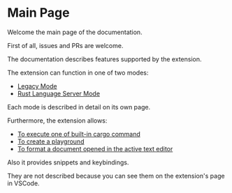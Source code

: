 # Main Page

Welcome the main page of the documentation.

First of all, issues and PRs are welcome.

The documentation describes features supported by the extension.

The extension can function in one of two modes:

* [Legacy Mode](legacy_mode/main.md)
* [Rust Language Server Mode](rls_mode.md)

Each mode is described in detail on its own page.

Furthermore, the extension allows:

* [To execute one of built-in cargo command](cargo_command_execution.md)
* [To create a playground](playground_creation.md)
* [To format a document opened in the active text editor](format.md)

Also it provides snippets and keybindings.

They are not described because you can see them on the extension's page in VSCode.
